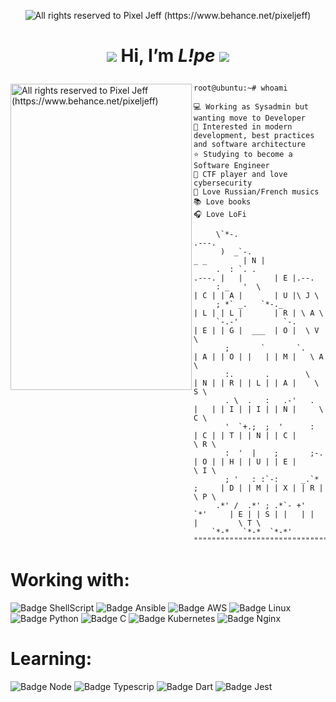 <p align="center">
  <img alt="All rights reserved to Pixel Jeff (https://www.behance.net/pixeljeff)" src="https://mir-s3-cdn-cf.behance.net/project_modules/1400_opt_1/9afe0493484903.5e66500f8dea4.gif" />
</p>
<h1>
  <p align="center">
    <img src="https://img.icons8.com/doodle/48/000000/tulip.png"/> Hi, I’m <i>L!pe</i> <img src="https://img.icons8.com/doodle/48/000000/tea--v1.png"/>
  </p>
</h1>


<img align="left" src="https://mir-s3-cdn-cf.behance.net/project_modules/max_1200/783ff285743343.5d84ba592b6f6.gif" alt="All rights reserved to Pixel Jeff (https://www.behance.net/pixeljeff)" width="290" height="490" />


```console
root@ubuntu:~# whoami

💻 Working as Sysadmin but wanting move to Developer
💖 Interested in modern development, best practices and software architecture
⭐ Studying to become a Software Engineer
🚩 CTF player and love cybersecurity
🎵 Love Russian/French musics
📚 Love books
🎧 Love LoFi
```

```
     \`*-.                                           .---.
      )  _`-.                             _ _        | N |   
     .  : `. .                     .---. |   |       | E |.--.   
     : _   '  \                    | C | | A |       | U |\ J \   
     ; *` _.   `*-._               | L | | L |       | R | \ A \   
     `-.-'          `-.            | E | | G |  ___  | O |  \ V \   
       ;       `       `.          | A | | O | |   | | M |   \ A \    
       :.       .        \         | N | | R | | L | | A |    \ S \    
       . \  .   :   .-'   .        |   | | I | | I | | N |     \ C \   
       '  `+.;  ;  '      :        | C | | T | | N | | C |      \ R \   
       :  '  |    ;       ;-.      | O | | H | | U | | E |       \ I \   
       ; '   : :`-:     _.`* ;     | D | | M | | X | | R |        \ P \   
     .*' /  .*' ; .*`- +'  `*'     | E | | S | |   | |   |         \ T \
    `*-*   `*-*  `*-*'          """"""""""""""""""""""""""""""""""""""""""
```

# Working with:
![Badge ShellScript](https://img.shields.io/badge/Shell_Script-121011?style=for-the-badge&logo=gnu-bash&logoColor=white)
![Badge Ansible](https://img.shields.io/badge/Ansible-000000?style=for-the-badge&logo=ansible&logoColor=white)
![Badge AWS](https://img.shields.io/badge/Amazon_AWS-232F3E?style=for-the-badge&logo=amazon-aws&logoColor=white)
![Badge Linux](https://img.shields.io/badge/Linux-FCC624?style=for-the-badge&logo=linux&logoColor=black)
![Badge Python](https://img.shields.io/badge/Python-FFD43B?style=for-the-badge&logo=python&logoColor=darkgreen)
![Badge C](https://img.shields.io/badge/C-00599C?style=for-the-badge&logo=c&logoColor=white)
![Badge Kubernetes](https://img.shields.io/badge/kubernetes-326ce5.svg?&style=for-the-badge&logo=kubernetes&logoColor=white)
![Badge Nginx](https://img.shields.io/badge/Nginx-009639?style=for-the-badge&logo=nginx&logoColor=white)

# Learning:
![Badge Node](https://img.shields.io/badge/Node.js-339933?style=for-the-badge&logo=nodedotjs&logoColor=white)
![Badge Typescrip](https://img.shields.io/badge/TypeScript-007ACC?style=for-the-badge&logo=typescript&logoColor=white)
![Badge Dart](https://img.shields.io/badge/Dart-0175C2?style=for-the-badge&logo=dart&logoColor=white)
![Badge Jest](https://img.shields.io/badge/Jest-C21325?style=for-the-badge&logo=jest&logoColor=white)

<!---
- 👀 I’m interested in ...
- 🌱 I’m currently learning ...
- 💞️ I’m looking to collaborate on ...
- 📫 How to reach me ...


Tulipesz/Tulipesz is a ✨ special ✨ repository because its `README.md` (this file) appears on your GitHub profile.
You can click the Preview link to take a look at your changes.
--->
